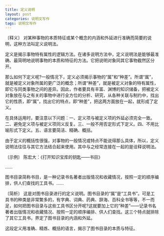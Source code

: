 ```yaml
---
title: 定义说明
layout: post
categories: 说明文写作
tags: 说明文写作
---
```


〔释义〕 对某种事物的本质特征或某个概念的内涵和外延进行准确而简要的说明，这种方法叫定义说明法。

定义是揭示事物特有属性的逻辑方法。在诸多说明方法中，定义说明法是能够最准确、最简明地说明事物的本质和特征的方法。它把说明对象同其它事物截然区分开。

那么如何下定义呢?一般情况下，定义必须揭示事物的“属”和“种差”。所谓“属”，就是被定义对象所属的更广泛的概念；所谓“种差”，就是被定义对象的特有属性，即它与同类事物之间的差异。因此，作者要具有丰富、渊博的知识储备，把被定义对象放在与之有关的事物中进行全方位的分析、研究，从各种关联与制约中，找出它的性质，即“属”，找出它的特点，即“种差”，把这两方面放在一起，就形成了定义。

在具体运用时，要注意以下问题：一、定义项与被定义项的外延必须完全一致。二、避免定义项与被定义项同义反复。三、一般不用否定形式下定义。四、不用比喻形式下定义。五、语言要简洁、精确、概括。

由于定义的概括性很强，对事物的一般情况或特点不能说得那么具体，所以，定义说明法往往与其它方法结合起来使用。其中与之经常连接在一起的是诠释说明法。

〔示例〕 陈宏大：《打开知识宝库的钥匙——书目》

……

图书目录简称书目，是一种记录书名著者出版情况和收藏情况，按照一定的顺序编排，供人们查找的工具书。……

〔简析〕 这是对图书目录进行的定义说明。图书目录的“属”是“工具书”。可是工具书的种类是非常繁多的，有字典、词典、药典、辞海、百科全书等等，不一而足，如何把图书目录与这些工具书区分开呢?这就要加上它的“种差”——记录书名著者出版情况和收藏情况、按照一定的顺序编排、供人们查找。这三个特点就排除了其它工具书，界定了图书目录的内涵和外延。

这段定义用准确、精炼、概括的语言，揭示了图书目录的本质与特征。 